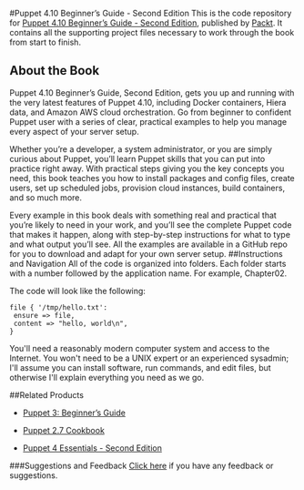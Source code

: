 #Puppet 4.10 Beginner’s Guide - Second Edition
This is the code repository for [Puppet 4.10 Beginner’s Guide - Second Edition](https://www.packtpub.com/networking-and-servers/puppet-beginners-guide-second-edition?utm_source=github&utm_medium=repository&utm_campaign=9781787124004), published by [Packt](https://www.packtpub.com/?utm_source=github). It contains all the supporting project files necessary to work through the book from start to finish.
## About the Book
Puppet 4.10 Beginner’s Guide, Second Edition, gets you up and running with the very latest features of Puppet 4.10, including Docker containers, Hiera data, and Amazon AWS cloud orchestration. Go from beginner to confident Puppet user with a series of clear, practical examples to help you manage every aspect of your server setup.

Whether you’re a developer, a system administrator, or you are simply curious about Puppet, you’ll learn Puppet skills that you can put into practice right away. With practical steps giving you the key concepts you need, this book teaches you how to install packages and config files, create users, set up scheduled jobs, provision cloud instances, build containers, and so much more.

Every example in this book deals with something real and practical that you’re likely to need in your work, and you’ll see the complete Puppet code that makes it happen, along with step-by-step instructions for what to type and what output you’ll see. All the examples are available in a GitHub repo for you to download and adapt for your own server setup.
##Instructions and Navigation
All of the code is organized into folders. Each folder starts with a number followed by the application name. For example, Chapter02.



The code will look like the following:
```
file { '/tmp/hello.txt':
 ensure => file,
 content => "hello, world\n",
}
```

You'll need a reasonably modern computer system and access to the Internet. You won't need to be a UNIX expert or an experienced sysadmin; I'll assume you can install software, run commands, and edit files, but otherwise I'll explain everything you need as we go.

##Related Products
* [Puppet 3: Beginner’s Guide](https://www.packtpub.com/networking-and-servers/puppet-3-beginner’s-guide?utm_source=github&utm_medium=repository&utm_campaign=9781782161240)

* [Puppet 2.7 Cookbook](https://www.packtpub.com/networking-and-servers/puppet-27-cookbook?utm_source=github&utm_medium=repository&utm_campaign=9781849515382)

* [Puppet 4 Essentials - Second Edition](https://www.packtpub.com/networking-and-servers/puppet-4-essentials-second-edition?utm_source=github&utm_medium=repository&utm_campaign=9781785881107)

###Suggestions and Feedback
[Click here](https://docs.google.com/forms/d/e/1FAIpQLSe5qwunkGf6PUvzPirPDtuy1Du5Rlzew23UBp2S-P3wB-GcwQ/viewform) if you have any feedback or suggestions.
